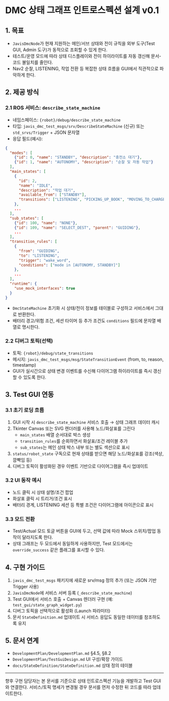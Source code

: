 # DMC 상태 그래프 인트로스펙션 설계 v0.1

## 1. 목표

- `JavisDmcNode`가 현재 지원하는 메인/서브 상태와 전이 규칙을 외부 도구(Test GUI, Admin 도구)가 동적으로 조회할 수 있게 한다.
- 테스트/운영 모드에 따라 상태 디스플레이와 전이 하이라이트를 자동 갱신해 문서-코드 불일치를 줄인다.
- Nav2 순찰, LISTENING, 작업 전환 등 복잡한 상태 흐름을 GUI에서 직관적으로 파악하게 한다.

## 2. 제공 방식

### 2.1 ROS 서비스: `describe_state_machine`

- 네임스페이스: `{robot}/debug/describe_state_machine`
- 타입: `javis_dmc_test_msgs/srv/DescribeStateMachine` (신규) 또는 `std_srvs/Trigger` + JSON 문자열
- 응답 필드(예시):

```json
{
  "modes": [
    {"id": 0, "name": "STANDBY", "description": "충전소 대기"},
    {"id": 1, "name": "AUTONOMY", "description": "순찰 및 자동 작업"}
  ],
  "main_states": [
    {
      "id": 2,
      "name": "IDLE",
      "description": "작업 대기",
      "available_from": ["STANDBY"],
      "transitions": ["LISTENING", "PICKING_UP_BOOK", "MOVING_TO_CHARGER"]
    },
    ...
  ],
  "sub_states": [
    {"id": 100, "name": "NONE"},
    {"id": 109, "name": "SELECT_DEST", "parent": "GUIDING"},
    ...
  ],
  "transition_rules": [
    {
      "from": "GUIDING",
      "to": "LISTENING",
      "trigger": "wake_word",
      "conditions": ["mode in [AUTONOMY, STANDBY]"]
    },
    ...
  ],
  "runtime": {
    "use_mock_interfaces": true
  }
}
```

- `DmcStateMachine` 초기화 시 상태/전이 정보를 테이블로 구성하고 서비스에서 그대로 반환한다.
- 배터리 경고/위험 조건, 세션 타이머 등 추가 조건도 `conditions` 필드에 문자열 배열로 명시한다.

### 2.2 디버그 토픽(선택)

- 토픽: `{robot}/debug/state_transitions`
- 메시지: `javis_dmc_test_msgs/msg/StateTransitionEvent` (from, to, reason, timestamp)
- GUI가 실시간으로 상태 변경 이벤트를 수신해 다이어그램 하이라이트를 즉시 갱신할 수 있도록 한다.

## 3. Test GUI 연동

### 3.1 초기 로딩 흐름

1. GUI 시작 시 `describe_state_machine` 서비스 호출 → 상태 그래프 데이터 캐시
2. Tkinter Canvas 또는 SVG 렌더러를 사용해 노드/화살표를 그린다
   - `main_states` 배열 순서대로 박스 생성
   - `transition_rules`를 순회하면서 화살표/조건 레이블 추가
   - `sub_states`는 메인 상태 박스 내부 또는 별도 섹션으로 표시
3. `status/robot_state` 구독으로 현재 상태를 받으면 해당 노드/화살표를 강조(색상, 깜빡임 등)
4. 디버그 토픽이 활성화된 경우 이벤트 기반으로 다이어그램을 즉시 업데이트

### 3.2 UI 동작 예시

- 노드 클릭 시 상태 설명/조건 팝업
- 화살표 클릭 시 트리거/조건 표시
- 배터리 경계, LISTENING 세션 등 특별 조건은 다이어그램에 아이콘으로 표시

### 3.3 모드 전환

- Test/Actual 모드 토글 버튼을 GUI에 두고, 선택 값에 따라 Mock 스위치/팝업 동작이 달라지도록 한다.
- 상태 그래프는 두 모드에서 동일하게 사용하지만, Test 모드에서는 `override_success` 같은 플래그를 표시할 수 있다.

## 4. 구현 가이드

1. `javis_dmc_test_msgs` 패키지에 새로운 srv/msg 정의 추가 (또는 JSON 기반 Trigger 사용)
2. `JavisDmcNode`에 서비스 서버 등록 (`_describe_state_machine`)
3. Test GUI에서 서비스 호출 + Canvas 렌더러 구현 (예: `test_gui/state_graph_widget.py`)
4. 디버그 토픽을 선택적으로 활성화 (Launch 파라미터)
5. 문서 `StateDefinition.md` 업데이트 시 서비스 응답도 동일한 데이터를 참조하도록 유지

## 5. 문서 연계

- `DevelopmentPlan/DevelopmentPlan.md` §4.5, §8.2
- `DevelopmentPlan/TestGuiDesign.md` UI 구성/확장 가이드
- `docs/StateDefinition/StateDefinition.md` 상태 정의 테이블

---

향후 구현 담당자는 본 문서를 기준으로 상태 인트로스펙션 기능을 개발하고 Test GUI와 연결한다. 서비스/토픽 명세가 변경될 경우 문서를 먼저 수정한 뒤 코드를 따라 업데이트한다.
